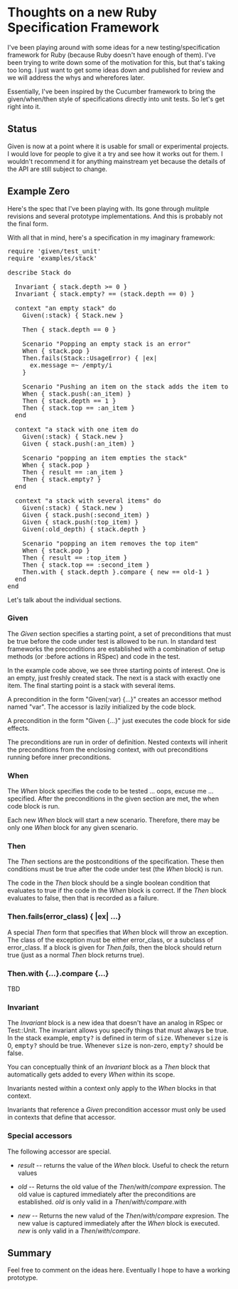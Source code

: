 # Thoughts on a new Ruby Specification Framework

I've been playing around with some ideas for a new
testing/specification framework for Ruby (because Ruby doesn't have
enough of them).  I've been trying to write down some of the
motivation for this, but that's taking too long.  I just want to get
some ideas down and published for review and we will address the whys
and wherefores later.

Essentially, I've been inspired by the Cucumber framework to bring the
given/when/then style of specifications directly into unit tests.  So
let's get right into it.

## Status

Given is now at a point where it is usable for small or experimental
projects.  I would love for people to give it a try and see how it
works out for them.  I wouldn't recommend it for anything mainstream
yet because the details of the API are still subject to change.

## Example Zero

Here's the spec that I've been playing with.  Its gone through
mulitple revisions and several prototype implementations.  And this is
probably not the final form.

With all that in mind, here's a specification in my imaginary
framework:

<pre>
require 'given/test_unit'
require 'examples/stack'

describe Stack do

  Invariant { stack.depth >= 0 }
  Invariant { stack.empty? == (stack.depth == 0) }

  context "an empty stack" do
    Given(:stack) { Stack.new }

    Then { stack.depth == 0 }

    Scenario "Popping an empty stack is an error"
    When { stack.pop }
    Then.fails(Stack::UsageError) { |ex|
      ex.message =~ /empty/i
    }

    Scenario "Pushing an item on the stack adds the item to the top"
    When { stack.push(:an_item) }
    Then { stack.depth == 1 }
    Then { stack.top == :an_item }
  end

  context "a stack with one item do
    Given(:stack) { Stack.new }
    Given { stack.push(:an_item) }

    Scenario "popping an item empties the stack"
    When { stack.pop }
    Then { result == :an_item }
    Then { stack.empty? }
  end

  context "a stack with several items" do
    Given(:stack) { Stack.new }
    Given { stack.push(:second_item) }
    Given { stack.push(:top_item) }
    Given(:old_depth) { stack.depth }

    Scenario "popping an item removes the top item"
    When { stack.pop }
    Then { result == :top_item }
    Then { stack.top == :second_item }
    Then.with { stack.depth }.compare { new == old-1 }
  end
end
</pre>

Let's talk about the individual sections.

### Given

The _Given_ section specifies a starting point, a set of preconditions
that must be true before the code under test is allowed to be run.  In
standard test frameworks the preconditions are established with a
combination of setup methods (or :before actions in RSpec) and code in
the test.

In the example code above, we see three starting points of interest.
One is an empty, just freshly created stack.  The next is a stack with
exactly one item.  The final starting point is a stack with several
items.

A precondition in the form "Given(:var) {...}" creates an accessor
method named "var".  The accessor is lazily initialized by the code
block.

A precondition in the form "Given {...}" just executes the code block
for side effects.

The preconditions are run in order of definition.  Nested contexts
will inherit the preconditions from the enclosing context, with out
preconditions running before inner preconditions.

### When

The _When_ block specifies the code to be tested ... oops, excuse me
... specified.  After the preconditions in the given section are met,
the when code block is run.

Each new _When_ block will start a new scenario.  Therefore, there may
be only one _When_ block for any given scenario.

### Then

The _Then_ sections are the postconditions of the specification. These
then conditions must be true after the code under test (the _When_
block) is run.

The code in the _Then_ block should be a single boolean condition that
evaluates to true if the code in the _When_ block is correct.  If the
_Then_ block evaluates to false, then that is recorded as a failure.

### Then.fails(error_class) { |ex| ...}

A special _Then_ form that specifies that _When_ block will throw an
exception.  The class of the exception must be either error\_class, or
a subclass of error\_class.  If a block is given for _Then.fails_,
then the block should return true (just as a normal _Then_ block
returns true).

### Then.with {...}.compare {...}

TBD

### Invariant

The _Invariant_ block is a new idea that doesn't have an analog in
RSpec or Test::Unit.  The invariant allows you specify things that
must always be true.  In the stack example, <tt>empty?</tt> is defined
in term of <tt>size</tt>.  Whenever <tt>size</tt> is 0,
<tt>empty?</tt> should be true.  Whenever <tt>size</tt> is non-zero,
<tt>empty?</tt> should be false.

You can conceptually think of an _Invariant_ block as a _Then_ block
that automatically gets added to every _When_ within its scope.

Invariants nested within a context only apply to the _When_ blocks in
that context.  

Invariants that reference a _Given_ precondition accessor must only be
used in contexts that define that accessor.

### Special accessors

The following accessor are special.

* _result_ -- returns the value of the _When_ block.  Useful to check
  the return values

* _old_ -- Returns the old value of the _Then_/_with_/_compare_
  expression.  The old value is captured immediately after the
  preconditions are established.  _old_ is only valid in a
  _Then_/_with_/_compare_.with

* _new_ -- Returns the new valud of the _Then_/_with_/_compare_
  expresion.  The new value is captured immediately after the _When_
  block is executed.  _new_ is only valid in a
  _Then_/_with_/_compare_.

## Summary

Feel free to comment on the ideas here.  Eventually I hope to have a
working prototype.

